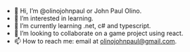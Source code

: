 - 👋 Hi, I’m @olinojohnpaul or John Paul Olino.
- 👀 I’m interested in learning.
- 🌱 I’m currently learning .net, c# and typescript.
- 💞️ I’m looking to collaborate on a game project using react.
- 📫 How to reach me: email at olinojohnpaul@gmail.com.

<!---
olinojohnpaul/olinojohnpaul is a ✨ special ✨ repository because its `README.md` (this file) appears on your GitHub profile.
You can click the Preview link to take a look at your changes.
--->
